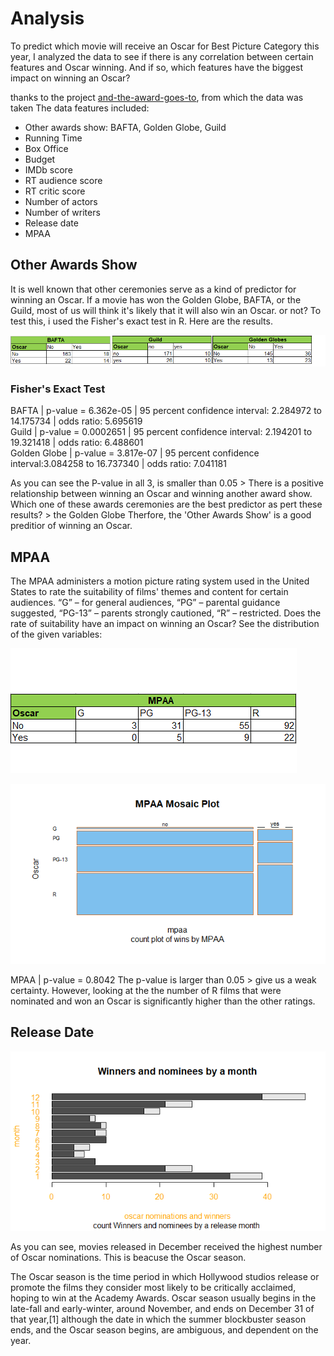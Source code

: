 # Analysis 

To predict which movie will receive an Oscar for Best Picture Category this year, I analyzed the data to see if there is any correlation between certain features and Oscar winning. And if so, which features have the biggest impact on winning an Oscar?

thanks to the project  [and-the-award-goes-to](https://github.com/scruwys/and-the-award-goes-to),
from which the data was taken 
The data features included: 

-	Other awards show: BAFTA, Golden Globe, Guild
-	Running Time
-	Box Office
-	Budget
-	IMDb score
-	RT audience score
-	RT critic score
-	Number of actors
-	Number of writers
-	Release date
-	MPAA

## Other Awards Show 

It is well known that other ceremonies serve as a kind of predictor for winning an Oscar. If a movie has won the Golden Globe, BAFTA, or the Guild, most of us will think it's likely that it will also win an Oscar. or not?
To test this, i used the Fisher's exact test in R. Here are the results.

![alt text](WebApplication1/Images/tab1.png)


### Fisher's Exact Test

BAFTA | p-value = 6.362e-05 | 95 percent confidence interval: 2.284972 to 14.175734 | odds ratio: 5.695619  
Guild | p-value = 0.0002651 | 95 percent confidence interval: 2.194201 to 19.321418 | odds ratio:  6.488601  
Golden Globe | p-value = 3.817e-07 | 95 percent confidence interval:3.084258 to 16.737340 | odds ratio: 7.041181 

As you can see the P-value in all 3, is smaller than 0.05 > There is a positive relationship between winning an Oscar and winning another award show.                                          
Which one of these awards ceremonies are the best predictor as pert these results? > the Golden Globe 
Therfore, the 'Other Awards Show' is a good preditior of winning an Oscar.
## MPAA

The MPAA administers a motion picture rating system used in the United States to rate the suitability of films' themes and content for certain audiences.
“G” – for general audiences, “PG” – parental guidance suggested, “PG-13” – parents strongly cautioned, “R” – restricted.
Does the rate of suitability have an impact on winning an Oscar? See the distribution of the given variables:

![alt text](WebApplication1/Images/tab2.png)

![alt text](WebApplication1/Images/Rplot.png)


MPAA | p-value = 0.8042
The p-value is larger than 0.05 > give us a weak certainty.
However, looking at the the number of R films that were nominated and won an Oscar is significantly higher than the other ratings. 

## Release Date 

![alt text](WebApplication1/Images/Rplot01.png)

As you can see, movies released in December received the highest number of Oscar nominations. This is beacuse the Oscar season.

The Oscar season is the time period in which Hollywood studios release or promote the films they consider most likely to be critically acclaimed, hoping to win at the Academy Awards. Oscar season usually begins in the late-fall and early-winter, around November, and ends on December 31 of that year,[1] although the date in which the summer blockbuster season ends, and the Oscar season begins, are ambiguous, and dependent on the year. 


